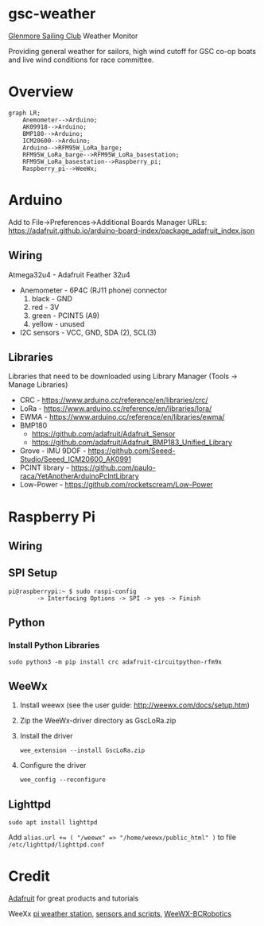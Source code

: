 # gsc-weather

[Glenmore Sailing Club](https://www.glenmoresailingclub.com/) Weather Monitor

Providing general weather for sailors, high wind cutoff for GSC co-op boats and
live wind conditions for race committee.

# Overview

```mermaid
graph LR;
    Anemometer-->Arduino;
    AK09918-->Arduino;
    BMP180-->Arduino;
    ICM20600-->Arduino;
    Arduino-->RFM95W_LoRa_barge;
    RFM95W_LoRa_barge-->RFM95W_LoRa_basestation;
    RFM95W_LoRa_basestation-->Raspberry_pi;
    Raspberry_pi-->WeeWx;
```

# Arduino

Add to File->Preferences->Additional Boards Manager URLs:
https://adafruit.github.io/arduino-board-index/package_adafruit_index.json

## Wiring

Atmega32u4 - Adafruit Feather 32u4

* Anemometer - 6P4C (RJ11 phone) connector
    1. black - GND
    2. red - 3V
    3. green - PCINT5 (A9)
    4. yellow - unused
* I2C sensors - VCC, GND, SDA (2), SCL(3)

## Libraries

Libraries that need to be downloaded using Library Manager (Tools -> Manage Libraries)
* CRC - https://www.arduino.cc/reference/en/libraries/crc/
* LoRa - https://www.arduino.cc/reference/en/libraries/lora/
* EWMA - https://www.arduino.cc/reference/en/libraries/ewma/
* BMP180
   * https://github.com/adafruit/Adafruit_Sensor
   * https://github.com/adafruit/Adafruit_BMP183_Unified_Library
* Grove - IMU 9DOF - https://github.com/Seeed-Studio/Seeed_ICM20600_AK0991
* PCINT library - https://github.com/paulo-raca/YetAnotherArduinoPcIntLibrary
* Low-Power - https://github.com/rocketscream/Low-Power

# Raspberry Pi

## Wiring



## SPI Setup
```
pi@raspberrypi:~ $ sudo raspi-config
        -> Interfacing Options -> SPI -> yes -> Finish
```

## Python

### Install Python Libraries
```
sudo python3 -m pip install crc adafruit-circuitpython-rfm9x
```

## WeeWx
1. Install weewx (see the user guide: http://weewx.com/docs/setup.htm)
2. Zip the WeeWx-driver directory as GscLoRa.zip
3. Install the driver

    ```wee_extension --install GscLoRa.zip```
4. Configure the driver

    ```wee_config --reconfigure```

## Lighttpd

    sudo apt install lighttpd

Add ```alias.url += ( "/weewx" => "/home/weewx/public_html" )```
to file ```/etc/lighttpd/lighttpd.conf```

# Credit

[Adafruit](https://www.adafruit.com) for great products and tutorials

WeeXx [pi weather station](https://github.com/weewx/weewx/wiki/Raspberry-Pi-weather-station-with-i2C-sensors), [sensors and scripts](https://github.com/weewx/weewx/wiki/i2C-sensor-and-other-python-scripts),
[WeeWX-BCRobotics](https://github.com/David-Enst/WeeWX-BCRobotics)
